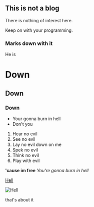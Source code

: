 ## This is not a blog

There is nothing of interest here. 

Keep on with your programming. 


### Marks down with it

He is

# Down
## Down
### Down

- Your gonna burn in hell
- Don't you

1. Hear no evil
2. See no evil
3. Lay no evil down on me
4. Spek no evil
5. Think no evil
6. Play with evil 


**'cause im free**
_You're gonna burn in hell_ 

[Hell](https://www.youtube.com/watch?v=hUsafOL0kew)

![Hell](https://media2.giphy.com/media/zyN79NoU74pby/200_s.gif)

that's about it
